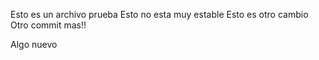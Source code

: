 Esto es un archivo prueba
Esto no esta muy estable
Esto es otro cambio
Otro commit mas!!

Algo nuevo
